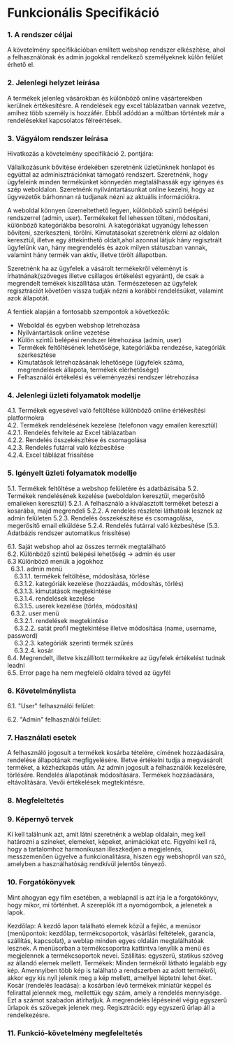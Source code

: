 # Funkcionális Specifikáció

### 1. A rendszer céljai

A követelmény specifikációban említett webshop rendszer elkészítése, ahol a felhasználónak és admin jogokkal rendelkező személyeknek külön felület érhető el.


### 2. Jelenlegi helyzet leírása

A termékek jelenleg vásárokban és különböző online vásárterekben kerülnek értékesítésre. A rendelések egy excel táblázatban vannak vezetve, amihez több személy is hozzáfér.
Ebből adódóan a múltban történtek már a rendelésekkel kapcsolatos félreértések.


### 3. Vágyálom rendszer leírása

Hivatkozás a követelmény specifikáció 2. pontjára:

Vállalkozásunk bővítése érdekében szeretnénk üzletünknek honlapot és egyúttal az adminisztrációnkat támogató rendszert.
Szeretnénk, hogy ügyfeleink minden termékünket könnyedén megtalálhassák egy igényes és szép weboldalon.
Szeretnénk nyilvántartásunkat online kezelni, hogy az ügyvezetők bárhonnan rá tudjanak nézni az aktuális információkra.

A weboldal könnyen üzemeltethető legyen, különböző szintű belépési rendszerrel (admin, user). Termékeket fel lehessen tölteni, módosítani, különböző kategóriákba besorolni.
A kategóriákat ugyanúgy lehessen bővíteni, szerkeszteni, törölni.
Kimutatásokat szeretnénk elérni az oldalon keresztül, illetve egy áttekinthető oldalt,ahol azonnal látjuk hány regisztrált ügyfelünk van, hány megrendelés és azok milyen státuszban vannak,
valamint hány termék van aktív, illetve törölt állapotban. 

Szeretnénk ha az ügyfelek a vásárolt termékekről véleményt is írhatnának(szöveges illetve csillagos értékelést egyaránt), de csak a megrendelt temékek kiszállítása után.
Természetesen az ügyfelek regisztrációt követően vissza tudják nézni a korábbi rendelésüket, valamint azok állapotát.


A fentiek alapján a fontosabb szempontok a következők:
- Weboldal és egyben webshop létrehozása
- Nyilvántartások online vezetése
- Külön szintű belépési rendszer létrehozása (admin, user)
- Termékek feltöltésének lehetősége, kategóriákba rendezése, kategóriák szerkesztése
- Kimutatások létrehozásának lehetősége (ügyfelek száma, megrendelések állapota, termékek elérhetősége)
- Felhasználói értékelési és véleményezési rendszer létrehozása




### 4. Jelenlegi üzleti folyamatok modellje

4.1.   Termékek egyesével való feltöltése különböző online értékesítési platformokra  
4.2.   Termékek rendelésének kezelése (telefonon vagy emailen keresztül)  
4.2.1. Rendelés felvitele az Excel táblázatban  
4.2.2. Rendelés összekészítése és csomagolása  
4.2.3. Rendelés futárral való kézbesítése  
4.2.4. Excel táblázat frissítése


### 5. Igényelt üzleti folyamatok modellje

5.1.   Termékek feltöltése a webshop felületére és adatbázisába
5.2.   Termékek rendelésének kezelése (weboldalon keresztül, megerősítő emaileken keresztül)
5.2.1. A felhasználó a kiválasztott terméket beteszi a kosarába, majd megrendeli
5.2.2. A rendelés részletei láthatóak lesznek az admin felületen
5.2.3. Rendelés összekészítése és csomagolása, megerősítő email elküldése
5.2.4. Rendelés futárral való kézbesítése
(5.3.  Adatbázis rendszer automatikus frissítése)

6.1. Saját webshop ahol az összes termék megtalálható  
6.2. Különböző szintű belépési lehetőség -> admin és user  
6.3 Különböző menük a jogokhoz  
  6.3.1. admin menü  
    6.3.1.1. termékek feltöltése, módosítása, törlése  
    6.3.1.2. kategóriák kezelése (hozzáadás, módosítás, törlés)  
    6.3.1.3. kimutatások megtekintése   
    6.3.1.4. rendelések kezelése  
    6.3.1.5. userek kezelése (törlés, módosítás)  
  6.3.2. user menü  
    6.3.2.1. rendelések megtekintése  
    6.3.2.2. satát profil megtekintése illetve módosítása (name, username, password)  
    6.3.2.3. kategóriák szerinti termék szűrés  
    6.3.2.4. kosár  
6.4. Megrendelt, illetve kiszállított termékekre az ügyfelek értékelést tudnak leadni  
6.5. Error page ha nem megfelelő oldalra téved az ügyfél

### 6. Követelménylista 

6.1. "User" felhasználói felület:


6.2. "Admin" felhasználói felület:




### 7. Használati esetek

A felhasználó jogosult a termékek kosárba tételére, címének hozzáadására, rendelése állapotának megfigyelésére. Illetve értékelni tudja a megvásárolt terméket, a kézhezkapás után.
Az admin jogosult a felhasználók kezelésére, törlésére. Rendelés állapotának módosítására. Termékek hozzáadására, eltávolítására. Vevői értékelések megtekintésre.

### 8. Megfeleltetés


### 9. Képernyő tervek

Ki kell találnunk azt, amit látni szeretnénk a weblap oldalain, meg kell határozni a színeket, elemeket, képeket, animációkat etc. 
Figyelni kell rá, hogy a tartalomhoz harmonikusan illeszkedjen a megjelenés, messzemenően ügyelve a funkcionalitásra, hiszen egy webshopról van szó, amelyben a használhatóság rendkívül jelentős tényező. 

### 10. Forgatókönyvek

Mint ahogyan egy film esetében, a weblapnál is azt írja le a forgatókönyv, hogy mikor, mi történhet. 
A szereplők itt a nyomógombok, a jelenetek a lapok. 

Kezdőlap: A kezdő lapon található elemek közül a fejléc, a menüsor (menüpontok: kezdőlap, termékcsoportok, vásárlási feltételek, garancia, szállítás, kapcsolat), a weblap minden egyes oldalán megtalálhatóak lesznek. 
A menüsorban a termékcsoportra kattintva lenyílik a menü és megjelennek a termékcsoportok nevei.
Szállítás: egyszerű, statikus szöveg az állandó elemek mellett.
Termékek: Minden termékről látható legalább egy kép. Amennyiben több kép is található a rendszerben az adott termékről, akkor egy kis nyíl jelenik meg a kép mellett, amellyel léptetni lehet őket. 
Kosár (rendelés leadása): a kosárban lévő termékek miniatűr képpel és felirattal jelennek meg, mellettük egy szám, amely a rendelés mennyisége. Ezt a számot szabadon átírhatjuk. 
A megrendelés lépéseinél végig egyszerű űrlapok és szövegek jelenek meg.
Regisztráció: egy egyszerű űrlap áll a rendelkezésre. 


### 11. Funkció-követelmény megfeleltetés